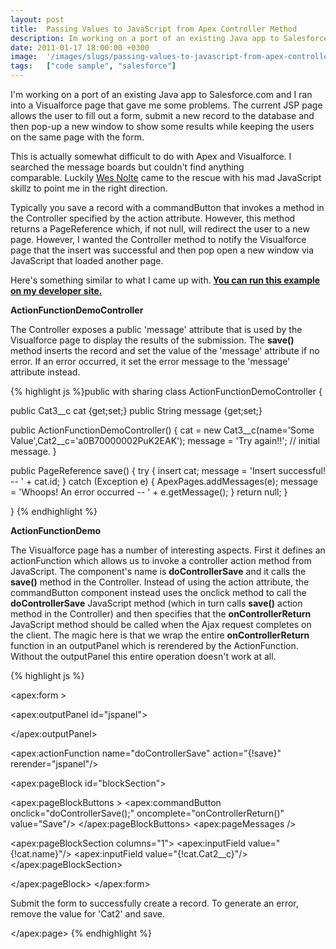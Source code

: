 ```yaml
---
layout: post
title:  Passing Values to JavaScript from Apex Controller Method
description: Im working on a port of an existing Java app to Salesforce.com and I ran into a Visualforce page that gave me some problems. The current JSP page allows the user to fill out a form, submit a new record to the database and then pop-up a new window to show some results while keeping the users on the same page with the form. This is actually somewhat difficult to do with Apex and Visualforce. I searched the message boards but couldnt find anything comparable. LuckilyWes Nolte  came to the rescue wi
date: 2011-01-17 18:00:00 +0300
image:  '/images/slugs/passing-values-to-javascript-from-apex-controller-method.jpg'
tags:   ["code sample", "salesforce"]
---
```

<p>I'm working on a port of an existing Java app to Salesforce.com and I ran into a Visualforce page that gave me some problems. The current JSP page allows the user to fill out a form, submit a new record to the database and then pop-up a new window to show some results while keeping the users on the same page with the form.</p>
<p>This is actually somewhat difficult to do with Apex and Visualforce. I searched the message boards but couldn't find anything comparable. Luckily <a href="http://th3silverlining.com">Wes Nolte</a> came to the rescue with his mad JavaScript skillz to point me in the right direction.</p>
<p>Typically you save a record with a commandButton that invokes a method in the Controller specified by the action attribute. However, this method returns a PageReference which, if not null, will redirect the user to a new page. However, I wanted the Controller method to notify the Visualforce page that the insert was successful and then pop open a new window via JavaScript that loaded another page.</p>
<p>Here's something similar to what I came up with.<strong> <a href="http://jeffdouglas-developer-edition.na5.force.com/examples/ActionFunctionDemo">You can run this example on my developer site.</a></strong></p>
<p><strong>ActionFunctionDemoController</strong></p>
<p>The Controller exposes a public 'message' attribute that is used by the Visualforce page to display the results of the submission. The <strong>save()</strong> method inserts the record and set the value of the 'message' attribute if no error. If an error occurred, it set the error message to the 'message' attribute instead.</p>
{% highlight js %}public with sharing class ActionFunctionDemoController {
 
 public Cat3__c cat {get;set;}
 public String message {get;set;}
 
 public ActionFunctionDemoController() {
  cat = new Cat3__c(name='Some Value',Cat2__c='a0B70000002PuK2EAK');
  message = 'Try again!!'; // initial message.
 }
 
 public PageReference save() { 
  try {
 insert cat;
 message = 'Insert successful! -- ' + cat.id;
  } catch (Exception e) {
 ApexPages.addMessages(e);
 message = 'Whoops! An error occurred -- ' + e.getMessage(); 
  }
  return null;
 }

}
{% endhighlight %}
<p><strong>ActionFunctionDemo</strong></p>
<p>The Visualforce page has a number of interesting aspects. First it defines an actionFunction which allows us to invoke a controller action method from JavaScript. The component's name is <strong>doControllerSave</strong> and it calls the <strong>save()</strong> method in the Controller. Instead of using the action attribute, the commandButton component instead uses the onclick method to call the <strong>doControllerSave</strong> JavaScript method (which in turn calls <strong>save()</strong> action method in the Controller) and then specifies that the <strong>onControllerReturn</strong> JavaScript method should be called when the Ajax request completes on the client. The magic here is that we wrap the entire <strong>onControllerReturn</strong> function in an outputPanel which is rerendered by the ActionFunction. Without the outputPanel this entire operation doesn't work at all.</p>
{% highlight js %}<apex:page controller="ActionFunctionDemoController">
 <apex:sectionHeader title="Action Function Demo" 
 subtitle="Save a New Record"/>

 <apex:form >
 
 <apex:outputPanel id="jspanel"> 
 <script> 
 function onControllerReturn() {
  alert('{!message}')
 }
 </script>
 </apex:outputPanel>
 
 <apex:actionFunction name="doControllerSave" action="{!save}" 
  rerender="jspanel"/>
 
 <apex:pageBlock id="blockSection">

 <apex:pageBlockButtons >
  <apex:commandButton onclick="doControllerSave();" 
 oncomplete="onControllerReturn()" value="Save"/>
 </apex:pageBlockButtons>
 <apex:pageMessages />

 <apex:pageBlockSection columns="1">
  <apex:inputField value="{!cat.name}"/> 
  <apex:inputField value="{!cat.Cat2__c}"/> 
 </apex:pageBlockSection>

 </apex:pageBlock>
 </apex:form>
 
 Submit the form to successfully create a record. To generate an error, 
 remove the value for 'Cat2' and save.

</apex:page>
{% endhighlight %}

